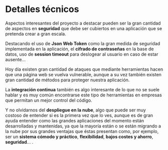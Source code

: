 
# Detalles técnicos

Aspectos interesantes del proyecto a destacar pueden ser la gran cantidad de aspectos en **seguridad** que debe ser cubiertos en una aplicación que se pretenda crear a gran escala.

Destacando el uso de **Json Web Token** como la gran medida de seguridad implementada en la aplicación, el **cifrado de contraseñas** en la base de datos, uso de **session timeout** para deslogear al usuario en caso de estar ausente...

Hoy día existen gran cantidad de ataques que mediante herramientas hacen que una página web se vuelva vulnerable, aunque a su vez también existen gran cantidad de métodos para proteger nuestra aplicación.

La **integración continua** también es algo interesante de lo que no se suele hablar y es muy común encontrarse este tipo de herramientas en empresas que permitan un mejor control del código.

Y no olvidarnos del **despliegue en la nube**, algo que puede ser muy costoso de entender si es la primera vez que lo ves, aunque es de gran ayuda entender como las grandes aplicaciones del momento están desarrolladas y mantenidas, ya que la mayoría están o se están migrando a la nube por sus grandes ventajas que éstas presentan como, por ejemplo, ser un **sistema cómodo y práctico**, **flexibilidad**, **bajos costes y ahorro**, **seguridad**... .
